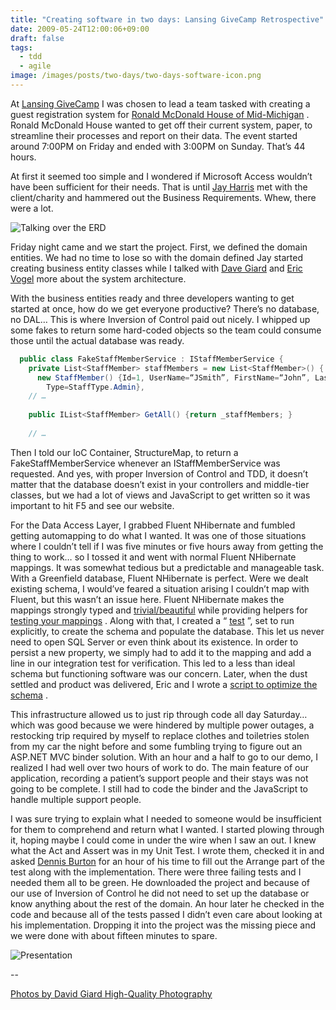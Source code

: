 ```yaml
---
title: "Creating software in two days: Lansing GiveCamp Retrospective"
date: 2009-05-24T12:00:06+09:00
draft: false
tags:
  - tdd
  - agile
image: /images/posts/two-days/two-days-software-icon.png
---
```


At [Lansing GiveCamp](https://web.archive.org/web/20100424092250/http://lansinggivecamp.org/) I was chosen to lead a team tasked with creating a guest registration system for [Ronald McDonald House of Mid-Michigan](https://web.archive.org/web/20100424092250/http://rmhmm.org/) . Ronald McDonald House wanted to get off their current system, paper, to streamline their processes and report on their data. The event started around 7:00PM on Friday and ended with 3:00PM on Sunday. That’s 44 hours.

At first it seemed too simple and I wondered if Microsoft Access wouldn’t have been sufficient for their needs. That is until [Jay Harris](https://web.archive.org/web/20100424092250/http://twitter.com/jayharris) met with the client/charity and hammered out the Business Requirements. Whew, there were a lot.

![Talking over the ERD](/images/posts/two-days/software-in-two-days.png)

Friday night came and we start the project. First, we defined the domain entities. We had no time to lose so with the domain defined Jay started creating business entity classes while I talked with [Dave Giard](https://web.archive.org/web/20100424092250/http://www.davidgiard.com/) and [Eric Vogel](https://web.archive.org/web/20100424092250/http://twitter.com/vogelvision) more about the system architecture.

With the business entities ready and three developers wanting to get started at once, how do we get everyone productive? There’s no database, no DAL… This is where Inversion of Control paid out nicely. I whipped up some fakes to return some hard-coded objects so the team could consume those until the actual database was ready. 

```csharp
  public class FakeStaffMemberService : IStaffMemberService {
    private List<StaffMember> staffMembers = new List<StaffMember>() {
      new StaffMember() {Id=1, UserName=“JSmith”, FirstName=“John”, LastName=“Smith”, 
        Type=StaffType.Admin},   
    // …
   
    public IList<StaffMember> GetAll() {return _staffMembers; }
    
    // …
```
 
Then I told our IoC Container, StructureMap, to return a FakeStaffMemberService whenever an IStaffMemberService was requested. And yes, with proper Inversion of Control and TDD, it doesn’t matter that the database doesn’t exist in your controllers and middle-tier classes, but we had a lot of views and JavaScript to get written so it was important to hit F5 and see our website.

For the Data Access Layer, I grabbed Fluent NHibernate and fumbled getting automapping to do what I wanted. It was one of those situations where I couldn’t tell if I was five minutes or five hours away from getting the thing to work… so I tossed it and went with normal Fluent NHibernate mappings. It was somewhat tedious but a predictable and manageable task. With a Greenfield database, Fluent NHibernate is perfect. Were we dealt existing schema, I would’ve feared a situation arising I couldn’t map with Fluent, but this wasn’t an issue here.  Fluent NHibernate makes the mappings strongly typed and [trivial/beautiful](https://web.archive.org/web/20100424092250/http://code.google.com/p/rmh/source/browse/trunk/RMH.DataAccess/Mappings/StayMap.cs) while providing helpers for [testing your mappings](https://web.archive.org/web/20100424092250/http://code.google.com/p/rmh/source/browse/trunk/RMH.IntegrationTests/Repository/PatientRepositorySpecs.cs) . Along with that, I created a “ [test](https://web.archive.org/web/20100424092250/http://code.google.com/p/rmh/source/browse/trunk/RMH.IntegrationTests/Repository/CreateSchema.cs) ”, set to run explicitly, to create the schema and populate the database. This let us never need to open SQL Server or even think about its existence.  In order to persist a new property, we simply had to add it to the mapping and add a line in our integration test for verification. This led to a less than ideal schema but functioning software was our concern. Later, when the dust settled and product was delivered, Eric and I wrote a [script to optimize the schema](https://web.archive.org/web/20100424092250/http://code.google.com/p/rmh/source/browse/trunk/RMH.DataAccess/AdoNet/Scripts/DDL-Update.sql) .

<!-- TODO: put the ERD back here? -->
<!-- [image:6A9DB9E4-4834-47FA-91BA-118884317A66-36973-0000026015BE5B75/Attachment.png] -->


This infrastructure allowed us to just rip through code all day Saturday… which was good because we were hindered by multiple power outages, a restocking trip required by myself to replace clothes and toiletries stolen from my car the night before and some fumbling trying to figure out an ASP.NET MVC binder solution.
With an hour and a half to go to our demo, I realized I had well over two hours of work to do. The main feature of our application, recording a patient’s support people and their stays was not going to be complete. I still had to code the binder and the JavaScript to handle multiple support people.

I was sure trying to explain what I needed to someone would be insufficient for them to comprehend and return what I wanted. I started plowing through it, hoping maybe I could come in under the wire when I saw an out. I knew what the Act and Assert was in my Unit Test. I wrote them, checked it in and asked [Dennis Burton](https://web.archive.org/web/20100424092250/http://twitter.com/dburton) for an hour of his time to fill out the Arrange part of the test along with the implementation. There were three failing tests and I needed them all to be green. He downloaded the project and because of our use of Inversion of Control he did not need to set up the database or know anything about the rest of the domain. An hour later he checked in the code and because all of the tests passed I didn’t even care about looking at his implementation. Dropping it into the project was the missing piece and we were done with about fifteen minutes to spare.

![Presentation](/images/posts/two-days/two-days-presentation.png)

--

[Photos by David Giard High-Quality Photography](https://giard.smugmug.com/)

